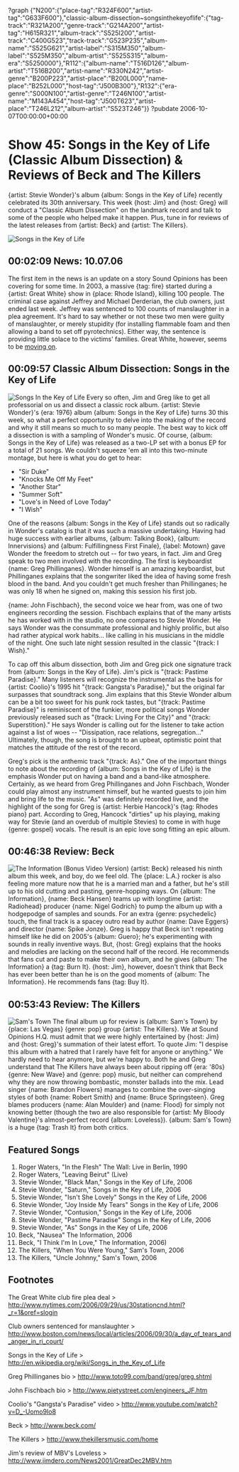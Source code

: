 ?graph {"N200":{"place-tag":"R324F600","artist-tag":"G633F600"},"classic-album-dissection~songsinthekeyoflife":{"tag-track":"R321A200","genre-track":"G214A200","artist-tag":"H615R321","album-track":"S525I200","artist-track":"C400G523","track-track":"G523P235","album-name":"S525G621","artist-label":"S315M350","album-label":"S525M350","album-artist":"S525S315","album-era":"S5250000"},"R112":{"album-name":"T516D126","album-artist":"T516B200","artist-name":"R330N242","artist-genre":"B200P223","artist-place":"B200L000","name-place":"B252L000","host-tag":"J500B300"},"R132":{"era-genre":"S000N100","artist-genre":"T246N100","artist-name":"M143A454","host-tag":"J500T623","artist-place":"T246L212","album-artist":"S523T246"}}
?pubdate 2006-10-07T00:00:00+00:00

# Show 45: Songs in the Key of Life (Classic Album Dissection) & Reviews of Beck and The Killers
{artist: Stevie Wonder}'s album {album: Songs in the Key of Life} recently celebrated its 30th anniversary. This week {host: Jim} and {host: Greg} will conduct a "Classic Album Dissection" on the landmark record and talk to some of the people who helped make it happen. Plus, tune in for reviews of the latest releases from {artist: Beck} and {artist: The Killers}.

![Songs in the Key of Life](http://static.soundopinions.org/images/2006/keyoflife.jpg)

## 00:02:09 News: 10.07.06
The first item in the news is an update on a story Sound Opinions has been covering for some time. In 2003, a massive {tag: fire} started during a {artist: Great White} show in {place: Rhode Island}, killing 100 people. The criminal case against Jeffrey and Michael Derderian, the club owners, just ended last week. Jeffrey was sentenced to 100 counts of manslaughter in a plea agreement. It's hard to say whether or not these two men were guilty of manslaughter, or merely stupidity (for installing flammable foam and then allowing a band to set off pyrotechnics). Either way, the sentence is providing little solace to the victims' families. Great White, however, seems to be [moving on](http://msnbc.msn.com/id/15063840/).

## 00:09:57 Classic Album Dissection: Songs in the Key of Life
![Songs In the Key of Life](http://is3.mzstatic.com/image/thumb/Music/v4/7b/18/9c/7b189cce-3bf7-dc3b-0b67-67356fa1ce87/source/600x600bb.jpg "46726/549888946")
Every so often, Jim and Greg like to get all professorial on us and dissect a classic rock album. {artist: Stevie Wonder}'s {era: 1976} album {album: Songs in the Key of Life} turns 30 this week, so what a perfect opportunity to delve into the making of the record and why it still means so much to so many people. The best way to kick off a dissection is with a sampling of Wonder's music. Of course, {album: Songs in the Key of Life} was released as a two-LP set with a bonus EP for a total of 21 songs. We couldn't squeeze 'em all into this two-minute montage, but here is what you do get to hear:

- "Sir Duke"
- "Knocks Me Off My Feet"
- "Another Star"
- "Summer Soft"
- "Love's in Need of Love Today"
- "I Wish" 

One of the reasons {album: Songs in the Key of Life} stands out so radically in Wonder's catalog is that it was such a massive undertaking. Having had huge success with earlier albums, {album: Talking Book}, {album: Innervisions} and {album: Fulfillingness First Finale}, {label: Motown} gave Wonder the freedom to stretch out -- for two years, in fact. Jim and Greg speak to two men involved with the recording. The first is keyboardist {name: Greg Phillinganes}. Wonder himself is an amazing keyboardist, but Phillinganes explains that the songwriter liked the idea of having some fresh blood in the band. And you couldn't get much fresher than Phillinganes; he was only 18 when he signed on, making this session his first job.

{name: John Fischbach}, the second voice we hear from, was one of two engineers recording the session. Fischbach explains that of the many artists he has worked with in the studio, no one compares to Stevie Wonder. He says Wonder was the consummate professional and highly prolific, but also had rather atypical work habits... like calling in his musicians in the middle of the night. One such late night session resulted in the classic "{track: I Wish}."

To cap off this album dissection, both Jim and Greg pick one signature track from {album: Songs in the Key of Life}. Jim's pick is "{track: Pastime Paradise}." Many listeners will recognize the instrumental as the basis for {artist: Coolio}'s 1995 hit "{track: Gangsta's Paradise}," but the original far surpasses that soundtrack song. Jim explains that this Stevie Wonder album can be a bit too sweet for his punk rock tastes, but "{track: Pastime Paradise}" is reminiscent of the funkier, more political songs Wonder previously released such as "{track: Living For the City}" and "{track: Superstition}." He says Wonder is calling out for the listener to take action against a list of woes -- "Dissipation, race relations, segregation..." Ultimately, though, the song is brought to an upbeat, optimistic point that matches the attitude of the rest of the record.

Greg's pick is the anthemic track "{track: As}." One of the important things to note about the recording of {album: Songs in the Key of Life} is the emphasis Wonder put on having a band and a band-like atmosphere. Certainly, as we heard from Greg Phillinganes and John Fischbach, Wonder could play almost any instrument himself, but he wanted guests to join him and bring life to the music. "As" was definitely recorded live, and the highlight of the song for Greg is {artist: Herbie Hancock}'s {tag: Rhodes piano} part. According to Greg, Hancock "dirties" up his playing, making way for Stevie (and an overdub of multiple Stevies) to come in with huge {genre: gospel} vocals. The result is an epic love song fitting an epic album.

## 00:46:38 Review: Beck
![The Information (Bonus Video Version)](http://assets.rollingstone.com/assets/images/album_review/7415d262dd7149463cdf0f8ec7fbfac1f5af2a13.jpeg "312095/194085413")
{artist: Beck} released his ninth album this week, and boy, do we feel old. The {place: L.A.} rocker is also feeling more mature now that he is a married man and a father, but he's still up to his old cutting and pasting, genre-hopping ways. On {album: The Information}, {name: Beck Hansen} teams up with longtime {artist: Radiohead} producer {name: Nigel Godrich} to pump the album up with a hodgepodge of samples and sounds. For an extra {genre: psychedelic} touch, the final track is a spacey outro read by author {name: Dave Eggers} and director {name: Spike Jonze}. Greg is happy that Beck isn't repeating himself like he did on 2005's {album: Guero}; he's experimenting with sounds in really inventive ways. But, {host: Greg} explains that the hooks and melodies are lacking on the second half of the record. He recommends that fans cut and paste to make their own album, and he gives {album: The Information} a {tag: Burn It}. {host: Jim}, however, doesn't think that Beck has ever been better than he is on the good moments of {album: The Information}. He recommends fans {tag: Buy It}.

## 00:53:43 Review: The Killers
![Sam's Town](http://is4.mzstatic.com/image/thumb/Music/v4/66/34/32/66343233-03b3-5dc1-446f-cf9cddcaa921/source/600x600bb.jpg "6483093/200974205")
The final album up for review is {album: Sam's Town} by {place: Las Vegas} {genre: pop} group {artist: The Killers}. We at Sound Opinions H.Q. must admit that we were highly entertained by {host: Jim} and {host: Greg}'s summation of their latest effort. To quote Jim: "I despise this album with a hatred that I rarely have felt for anyone or anything." We hardly need to hear anymore, but we're happy to. Both he and Greg understand that The Killers have always been about ripping off {era: '80s} {genre: New Wave} and {genre: pop} music, but neither can comprehend why they are now throwing bombastic, monster ballads into the mix. Lead singer {name: Brandon Flowers} manages to combine the over-singing styles of both {name: Robert Smith} and {name: Bruce Springsteen}. Greg blames producers {name: Alan Moulder} and {name: Flood} for simply not knowing better (though the two are also responsible for {artist: My Bloody Valentine}'s almost-perfect record {album: Loveless}). {album: Sam's Town} is a huge {tag: Trash It} from both critics.

## Featured Songs
1. Roger Waters, "In the Flesh" The Wall: Live in Berlin, 1990
2. Roger Waters, "Leaving Beirut" (Live)
3. Stevie Wonder, "Black Man," Songs in the Key of Life, 2006
4. Stevie Wonder, "Saturn," Songs in the Key of Life, 2006
5. Stevie Wonder, "Isn't She Lovely" Songs in the Key of Life, 2006
6. Stevie Wonder, "Joy Inside My Tears" Songs in the Key of Life, 2006
7. Stevie Wonder, "Contusion," Songs in the Key of Life, 2006
8. Stevie Wonder, "Pastime Paradise" Songs in the Key of Life, 2006
9. Stevie Wonder, "As" Songs in the Key of Life, 2006
10. Beck, "Nausea" The Information, 2006
11. Beck, "I Think I'm In Love," The Information, 2006)
12. The Killers, "When You Were Young," Sam's Town, 2006
13. The Killers, "Uncle Johnny," Sam's Town, 2006

## Footnotes

The Great White club fire plea deal > http://www.nytimes.com/2006/09/29/us/30stationcnd.html?_r=1&oref=slogin

Club owners sentenced for manslaughter > http://www.boston.com/news/local/articles/2006/09/30/a_day_of_tears_and_anger_in_ri_court/

Songs in the Key of Life > http://en.wikipedia.org/wiki/Songs_in_the_Key_of_Life

Greg Phillinganes bio > http://www.toto99.com/band/greg/greg.shtml

John Fischbach bio > http://www.pietystreet.com/engineers_JF.htm

Coolio's "Gangsta's Paradise" video > http://www.youtube.com/watch?v=D_-Uomo9Io8

Beck > http://www.beck.com/

The Killers > http://www.thekillersmusic.com/home

Jim's review of MBV's Loveless > http://www.jimdero.com/News2001/GreatDec2MBV.htm